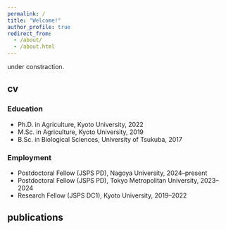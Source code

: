 ```yaml
---
permalink: /
title: "Welcome!"
author_profile: true
redirect_from: 
  - /about/
  - /about.html
---
```

under constraction.
## cv
### Education
- Ph.D. in Agriculture, Kyoto University, 2022  
- M.Sc. in Agriculture, Kyoto University, 2019  
- B.Sc. in Biological Sciences, University of Tsukuba, 2017  
### Employment
- Postdoctoral Fellow (JSPS PD), Nagoya University, 2024–present  
- Postdoctoral Fellow (JSPS PD), Tokyo Metropolitan University, 2023–2024  
- Research Fellow (JSPS DC1), Kyoto University, 2019–2022

## publications

